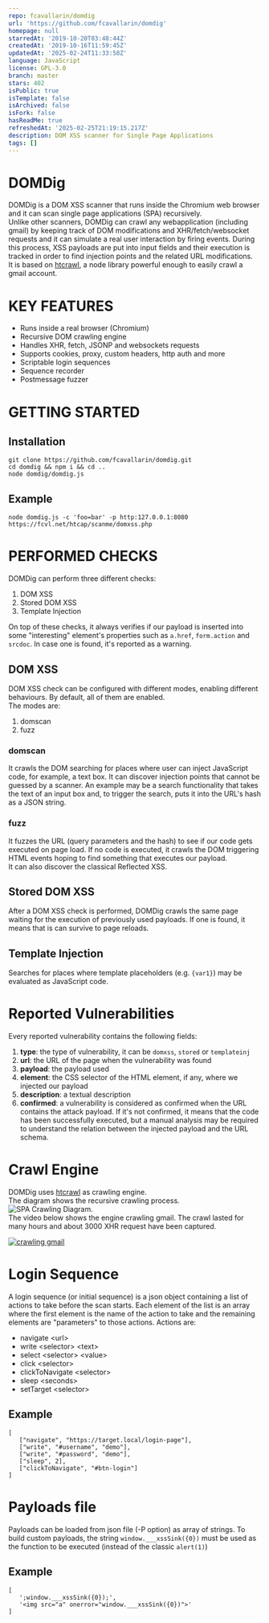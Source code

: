 ```yaml
---
repo: fcavallarin/domdig
url: 'https://github.com/fcavallarin/domdig'
homepage: null
starredAt: '2019-10-20T03:48:44Z'
createdAt: '2019-10-16T11:59:45Z'
updatedAt: '2025-02-24T11:33:58Z'
language: JavaScript
license: GPL-3.0
branch: master
stars: 402
isPublic: true
isTemplate: false
isArchived: false
isFork: false
hasReadMe: true
refreshedAt: '2025-02-25T21:19:15.217Z'
description: DOM XSS scanner for Single Page Applications
tags: []
---
```


# DOMDig
DOMDig is a DOM XSS scanner that runs inside the Chromium web browser and it can scan single page applications (SPA) recursively.  
Unlike other scanners, DOMDig can crawl any webapplication (including gmail) by keeping track of DOM modifications and XHR/fetch/websocket requests and it can simulate a real user interaction by firing events. During this process, XSS payloads are put into input fields and their execution is tracked in order to find injection points and the related URL modifications.  
It is based on [htcrawl](https://htcrawl.org), a node library powerful enough to easily crawl a gmail account.


# KEY FEATURES
- Runs inside a real browser (Chromium)
- Recursive DOM crawling engine
- Handles XHR, fetch, JSONP and websockets requests
- Supports cookies, proxy, custom headers, http auth and more
- Scriptable login sequences
- Sequence recorder
- Postmessage fuzzer

# GETTING STARTED
## Installation
```
git clone https://github.com/fcavallarin/domdig.git
cd domdig && npm i && cd ..
node domdig/domdig.js
```

## Example
```
node domdig.js -c 'foo=bar' -p http:127.0.0.1:8080 https://fcvl.net/htcap/scanme/domxss.php
```

# PERFORMED CHECKS
DOMDig can perform three different checks:  
1. DOM XSS
2. Stored DOM XSS
3. Template Injection

On top of these checks, it always verifies if our payload is inserted into some "interesting" element's properties such as `a.href`, `form.action` and `srcdoc`.
In case one is found, it's reported as a warning.

## DOM XSS
DOM XSS check can be configured with different modes, enabling different behaviours. By default, all of them are enabled.  
The modes are:  
1. domscan
2. fuzz

### domscan
It crawls the DOM searching for places where user can inject JavaScript code, for example, a text box. It can discover injection points that cannot
be guessed by a scanner. An example may be a search functionality that takes the text of an input box and, to trigger the search, puts it into 
the URL's hash as a JSON string. 

### fuzz
It fuzzes the URL (query parameters and the hash) to see if our code gets executed on page load. If no code is executed, it crawls the
DOM triggering HTML events hoping to find something that executes our payload.  
It can also discover the classical Reflected XSS.

## Stored DOM XSS
After a DOM XSS check is performed, DOMDig crawls the same page waiting for the execution of previously used
payloads. If one is found, it means that is can survive to page reloads.

## Template Injection
Searches for places where template placeholders (e.g. `{var1}`) may be evaluated as JavaScript code.

# Reported Vulnerabilities
Every reported vulnerability contains the following fields:
1. **type**: the type of vulnerability, it can be `domxss`, `stored` or `templateinj`
2. **url**: the URL of the page when the vulnerability was found
3. **payload**: the payload used
4. **element**: the CSS selector of the HTML element, if any, where we injected our payload
5. **description**: a textual description
6. **confirmed**: a vulnerability is considered as confirmed when the URL contains the attack payload. If it's 
not confirmed, it means that the code has been successfully executed, but a manual analysis may be required 
to understand the relation between the injected payload and the URL schema.


# Crawl Engine
DOMDig uses [htcrawl](https://htcrawl.org) as crawling engine.  
The diagram shows the recursive crawling process.  
![SPA Crawling Diagram](https://htcrawl.org/img/htcap-flowchart.png).   
The video below shows the engine crawling gmail. The crawl lasted for many hours and about 3000 XHR request have been captured.

[![crawling gmail](https://fcvl.net/htcap/img/htcap-gmail-video.png)](https://www.youtube.com/watch?v=5FLmWjKE2JI "HTCAP Crawling Gmail")

# Login Sequence
A login sequence (or initial sequence) is a json object containing a list of actions to take before the scan starts.
Each element of the list is an array where the first element is the name of the action to take and the remaining elements are "parameters" to those actions.
Actions are:
- navigate &lt;url&gt;
- write &lt;selector&gt; &lt;text&gt;
- select &lt;selector&gt; &lt;value&gt;
- click &lt;selector&gt;
- clickToNavigate &lt;selector&gt;
- sleep &lt;seconds&gt;
- setTarget &lt;selector&gt;

## Example
```
[
   ["navigate", "https://target.local/login-page"],
   ["write", "#username", "demo"],
   ["write", "#password", "demo"],
   ["sleep", 2],
   ["clickToNavigate", "#btn-login"]
]
```

# Payloads file
Payloads can be loaded from json file (-P option) as array of strings. To build custom payloads, the string `window.___xssSink({0})` must be used as the function to be executed (instead of the classic `alert(1)`)

## Example
```
[
   ';window.___xssSink({0});',
   '<img src="a" onerror="window.___xssSink({0})">'
]
```
